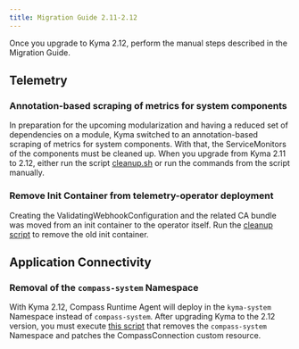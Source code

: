 ```yaml
---
title: Migration Guide 2.11-2.12
---
```


Once you upgrade to Kyma 2.12, perform the manual steps described in the Migration Guide.

## Telemetry

### Annotation-based scraping of metrics for system components

In preparation for the upcoming modularization and having a reduced set of dependencies on a module, Kyma switched to an annotation-based scraping of metrics for system components. With that, the ServiceMonitors of the components must be cleaned up. When you upgrade from Kyma 2.11 to 2.12, either run the script [cleanup.sh](https://github.com/kyma-project/kyma/blob/main/docs/assets/2.11-2.12-cleanup-servicemonitors.sh) or run the commands from the script manually.

### Remove Init Container from telemetry-operator deployment

Creating the ValidatingWebhookConfiguration and the related CA bundle was moved from an init container to the operator itself. Run the [cleanup script](./assets/2.11-2.12-cleanup-init-container.sh) to remove the old init container.

## Application Connectivity

### Removal of the `compass-system` Namespace

With Kyma 2.12, Compass Runtime Agent will deploy in the `kyma-system` Namespace instead of `compass-system`. After upgrading Kyma to the 2.12 version, you must execute [this script](https://github.com/kyma-project/kyma/blob/main/docs/assets/2.11-2.12-SKR-delete-compass-system-namespace.sh) that removes the `compass-system` Namespace and patches the CompassConnection custom resource.
